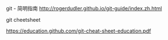 git - 简明指南
http://rogerdudler.github.io/git-guide/index.zh.html


git cheetsheet

https://education.github.com/git-cheat-sheet-education.pdf
